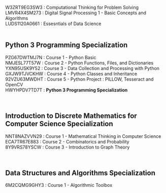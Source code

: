 W3ZRT9EG3SW3 : Computational Thinking for Problem Solving <br />
LMVR4X4SM273 : Digital Signal Processing 1 - Basic Concepts and Algorithms <br />
LUDS1120A0661 : Essesntials of Data Science <br />
<br />

## Python 3 Programming Specialization
PZG67DWTMJ7N : Course 1 - Python Basic <br />
NMJESL77T57W : Course 2 - Python Functions, Files, and Dictionaries <br />
YXN95USK9Y52 : Course 3 - Data Collection and Processing with Python <br />
GXJW9TJVCKHW : Course 4 - Python Classes and Inheritance <br />
92VZU63MWDHT : Course 5 - Python Project : PILLOW, Tesseract and OpenCV <br />
HWYHPDV7TD7T : **Python 3 Programming Specialization** <br />

<br />

##  Introduction to Discrete Mathematics for Computer Science Specialization
NNT8NAZVVN29 : Course 1 - Mathematical Thinking in Computer Science <br />
ECA7TR67E883 : Course 2 - Combinatorics and Probability <br />
8Y9VRS78YSCW : Course 3 - Introduction to Graph Theory <br />

<br />

##  Data Structures and Algorithms Specialization 
6M2CQMG9GHY3 : Course 1 - Algorithmic Toolbox  <br />
